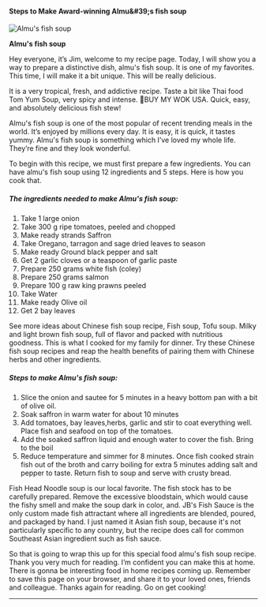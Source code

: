             

#### Steps to Make Award-winning Almu&amp;#39;s fish soup

![Almu's fish soup](https://img-global.cpcdn.com/recipes/74d50d983f62ef0c/751x532cq70/almus-fish-soup-recipe-main-photo.jpg)

**Almu's fish soup**

Hey everyone, it’s Jim, welcome to my recipe page. Today, I will show you a way to prepare a distinctive dish, almu's fish soup. It is one of my favorites. This time, I will make it a bit unique. This will be really delicious.

It is a very tropical, fresh, and addictive recipe. Taste a bit like Thai food Tom Yum Soup, very spicy and intense. 🥢BUY MY WOK USA. Quick, easy, and absolutely delicious fish stew!

Almu's fish soup is one of the most popular of recent trending meals in the world. It’s enjoyed by millions every day. It is easy, it is quick, it tastes yummy. Almu's fish soup is something which I’ve loved my whole life. They’re fine and they look wonderful.

To begin with this recipe, we must first prepare a few ingredients. You can have almu's fish soup using 12 ingredients and 5 steps. Here is how you cook that.

##### The ingredients needed to make Almu's fish soup:

1.  Take 1 large onion
2.  Take 300 g ripe tomatoes, peeled and chopped
3.  Make ready strands Saffron
4.  Take Oregano, tarragon and sage dried leaves to season
5.  Make ready Ground black pepper and salt
6.  Get 2 garlic cloves or a teaspoon of garlic paste
7.  Prepare 250 grams white fish (coley)
8.  Prepare 250 grams salmon
9.  Prepare 100 g raw king prawns peeled
10.  Take Water
11.  Make ready Olive oil
12.  Get 2 bay leaves

See more ideas about Chinese fish soup recipe, Fish soup, Tofu soup. Milky and light brown fish soup, full of flavor and packed with nutritious goodness. This is what I cooked for my family for dinner. Try these Chinese fish soup recipes and reap the health benefits of pairing them with Chinese herbs and other ingredients.

##### Steps to make Almu's fish soup:

1.  Slice the onion and sautee for 5 minutes in a heavy bottom pan with a bit of olive oil.
2.  Soak saffron in warm water for about 10 minutes
3.  Add tomatoes, bay leaves,herbs, garlic and stir to coat everything well. Place fish and seafood on top of the tomatoes.
4.  Add the soaked saffron liquid and enough water to cover the fish. Bring to the boil
5.  Reduce temperature and simmer for 8 minutes. Once fish cooked strain fish out of the broth and carry boiling for extra 5 minutes adding salt and pepper to taste. Return fish to soup and serve with crusty bread.

Fish Head Noodle soup is our local favorite. The fish stock has to be carefully prepared. Remove the excessive bloodstain, which would cause the fishy smell and make the soup dark in color, and. JB's Fish Sauce is the only custom made fish attractant where all ingredients are blended, poured, and packaged by hand. I just named it Asian fish soup, because it's not particularly specific to any country, but the recipe does call for common Southeast Asian ingredient such as fish sauce.

So that is going to wrap this up for this special food almu's fish soup recipe. Thank you very much for reading. I’m confident you can make this at home. There is gonna be interesting food in home recipes coming up. Remember to save this page on your browser, and share it to your loved ones, friends and colleague. Thanks again for reading. Go on get cooking!

* * *
